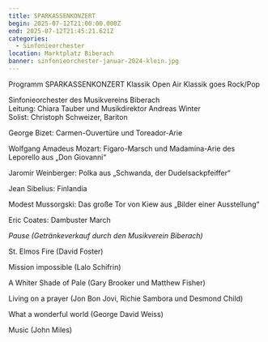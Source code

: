 ```yaml
---
title: SPARKASSENKONZERT
begin: 2025-07-12T21:00:00.000Z
end: 2025-07-12T21:45:21.621Z
categories:
  - Sinfonieorchester
location: Marktplatz Biberach
banner: sinfonieorchester-januar-2024-klein.jpg
---
```

Programm SPARKASSENKONZERT Klassik Open Air Klassik goes Rock/Pop

Sinfonieorchester des Musikvereins Biberach\
Leitung: Chiara Tauber und Musikdirektor Andreas Winter\
Solist: Christoph Schweizer, Bariton

George Bizet: Carmen-Ouvertüre und Toreador-Arie     

Wolfgang Amadeus Mozart: Figaro-Marsch und Madamina-Arie des Leporello aus „Don Giovanni“

Jaromir Weinberger: Polka aus „Schwanda, der Dudelsackpfeiffer“

Jean Sibelius: Finlandia

Modest Mussorgski: Das große Tor von Kiew aus „Bilder einer Ausstellung“

Eric Coates: Dambuster March

*Pause (Getränkeverkauf durch den Musikverein Biberach)*

St. Elmos Fire (David Foster)

Mission impossible (Lalo Schifrin)

A Whiter Shade of Pale (Gary Brooker und Matthew Fisher)

Living on a prayer (Jon Bon Jovi, Richie Sambora und Desmond Child)

What a wonderful world (George David Weiss)

Music (John Miles)